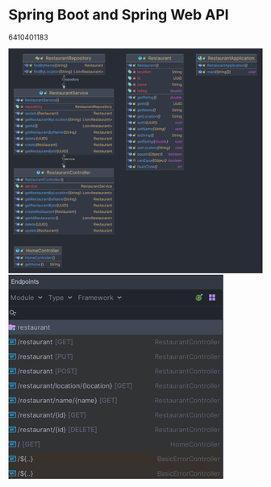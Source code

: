 # Spring Boot and Spring Web API
6410401183

<img src="restaurant-diagram.png">
<img src="ENDPOINT.png">